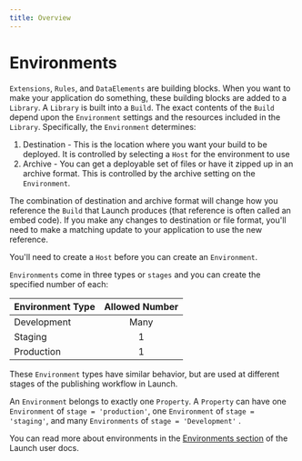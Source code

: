```yaml
---
title: Overview
---
```


# Environments

`Extensions`, `Rules`, and `DataElements` are building blocks.  When you want to make your application do something, these building blocks are added to a `Library`. A `Library` is built into a `Build`.  The exact contents of the `Build` depend upon the `Environment` settings and the resources included in the `Library`.  Specifically, the `Environment` determines:

1. Destination - This is the location where you want your build to be deployed.  It is controlled by selecting a `Host` for the environment to use
1. Archive - You can get a deployable set of files or have it zipped up in an archive format.  This is controlled by the archive setting on the `Environment`.

The combination of destination and archive format will change how you reference the `Build` that Launch produces (that reference is often called an embed code).  If you make any changes to destination or file format, you'll need to make a matching update to your application to use the new reference.

You'll need to create a `Host` before you can create an `Environment`.

`Environments` come in three types or `stages` and you can create the specified number of each:

| Environment Type | Allowed Number |
| ---------------- |:--------------:|
| Development | Many |
| Staging | 1 |
| Production | 1 |

These `Environment` types have similar behavior, but are used at different stages of the publishing workflow in Launch.

An `Environment` belongs to exactly one `Property`.  A `Property` can have one `Environment` of `stage = 'production'`, one `Environment` of `stage = 'staging'`, and many `Environments` of `stage = 'Development'` .  

You can read more about environments in the [Environments section](https://docs.adobelaunch.com/launch-reference/publishing/environments) of the Launch user docs.
